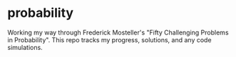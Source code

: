 # probability
Working my way through Frederick Mosteller's "Fifty Challenging Problems in Probability". This repo tracks my progress, solutions, and any code simulations.
